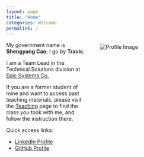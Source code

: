 ```yaml
---
layout: page
title: "Home"
categories: Welcome
permalink: /
---
```


<html>
  <body>
    <style>
      @media only screen and (max-width: 767px) {
        .attributes {
          margin: 35px 35px 35px 35px;
          float: center;
          height: auto;
          width: auto;
        }
      }
      @media only screen and (min-width: 768px) {
        .attributes {
          margin: 5px 1px 1px 30px;
          float: right;
          height: 250px;
          width: 250px;
        }
      }
    </style>
    <div class="attributes">
      <img alt="Profile Image"
        src="{{ site.url }}/assets/images/avatar.jpg">
    </div>
  </body>
</html>

My government name is **Shengyang Cao**; I go by **Travis**. 

I am a Team Lead in the Technical Solutions division at [Epic Systems Co.](https://epic.com)

If you are a former student of mine and want to access past teaching materials, please visit the [Teaching](/teaching) page to find the class you took with me, and follow the instruction there. 

Quick access links: 

* [LinkedIn Profile](https://www.linkedin.com/in/travis-cao)
* [GitHub Profile](https://github.com/scaotravis/)
